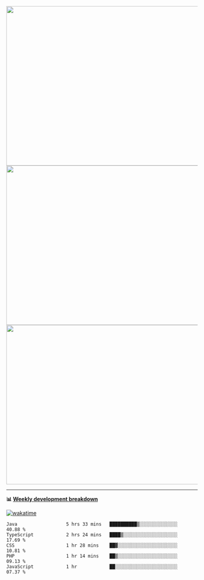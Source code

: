 <p float="left" align="middle"><img src="https://user-images.githubusercontent.com/56089155/195064669-12bd89bb-53c9-44b1-9fd8-993f93f585e1.png" width="600px" height="420px">
<img src="https://user-images.githubusercontent.com/56089155/195064706-c37aa3c8-f669-46c9-abba-1eadcbb910c5.png" width="600px" height="420px">
<img src="https://user-images.githubusercontent.com/56089155/195064753-0de674c7-4fc7-4831-a8a5-402e19cc77be.png" width="600px" height="420px"></p>

<hr />

**📊 [Weekly development breakdown](https://wakatime.com/@Ari24)**

[![wakatime](https://wakatime.com/badge/user/ca34c016-707f-4382-84cf-1823913a1423.svg)](https://wakatime.com/@ca34c016-707f-4382-84cf-1823913a1423)

<!--START_SECTION:waka-->

```text
Java                  5 hrs 33 mins   ██████████▒░░░░░░░░░░░░░░   40.88 %
TypeScript            2 hrs 24 mins   ████▒░░░░░░░░░░░░░░░░░░░░   17.69 %
CSS                   1 hr 28 mins    ██▓░░░░░░░░░░░░░░░░░░░░░░   10.81 %
PHP                   1 hr 14 mins    ██▒░░░░░░░░░░░░░░░░░░░░░░   09.13 %
JavaScript            1 hr            ██░░░░░░░░░░░░░░░░░░░░░░░   07.37 %
```

<!--END_SECTION:waka-->
